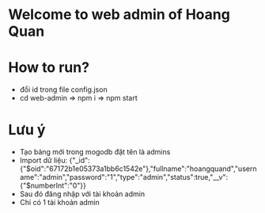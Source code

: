 # Welcome to web admin of Hoang Quan
# How to run?
- đổi id trong file config.json
- cd web-admin => npm i => npm start

# Lưu ý
- Tạo bảng mới trong mogodb đặt tên là admins
- Import dữ liệu: {"_id":{"$oid":"67172b1e05373a1bb6c1542e"},"fullname":"hoangquand","username":"admin","password":"1","type":"admin","status":true,"__v":{"$numberInt":"0"}}
- Sau đó đăng nhập với tài khoản admin
- Chỉ có 1 tài khoản admin



